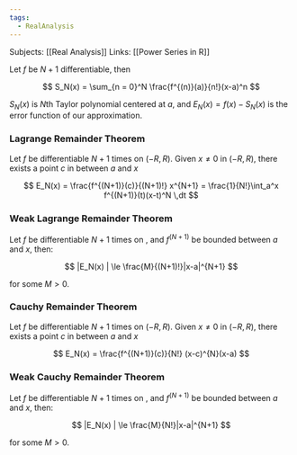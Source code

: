 ```yaml
---
tags:
  - RealAnalysis
---
```

Subjects: [[Real Analysis]]
Links: [[Power Series in R]]

Let $f$ be $N+1$ differentiable, then

$$ S_N(x) = \sum_{n = 0}^N \frac{f^{(n)}(a)}{n!}(x-a)^n $$

$S_N(x)$ is $N$th Taylor polynomial centered at $a$, and $E_N(x) = f(x) -S_N(x)$ is the error function of our approximation.

### Lagrange Remainder Theorem

Let $f$ be differentiable $N+1$ times on $(-R,R)$. Given $x \neq 0$ in $(-R, R)$, there exists a point $c$ in between $a$ and $x$

$$ E_N(x) = \frac{f^{(N+1)}(c)}{(N+1)!} x^{N+1} = \frac{1}{N!}\int_a^x f^{(N+1)}(t)(x-t)^N \,dt $$

### Weak Lagrange Remainder Theorem

Let $f$ be differentiable $N+1$ times on , and $f^{(N+1)}$ be bounded between $a$ and $x$, then:

$$ |E_N(x) | \le \frac{M}{(N+1)!}|x-a|^{N+1} $$

for some $M>0$.

### Cauchy Remainder Theorem

Let $f$ be differentiable $N+1$ times on $(-R,R)$. Given $x \neq 0$ in $(-R, R)$, there exists a point $c$ in between $a$ and $x$

$$ E_N(x) = \frac{f^{(N+1)}(c)}{N!} (x-c)^{N}(x-a) $$

### Weak Cauchy Remainder Theorem

Let $f$ be differentiable $N+1$ times on , and $f^{(N+1)}$ be bounded between $a$ and $x$, then:

$$ |E_N(x) | \le \frac{M}{N!}|x-a|^{N+1} $$

for some $M>0$.